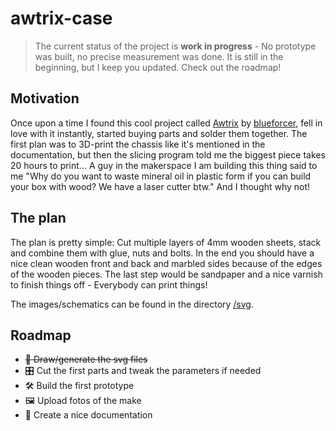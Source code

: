 # awtrix-case
> The current status of the project is **work in progress** - No prototype was built, no precise measurement was done. It is still in the beginning, but I keep you updated. Check out the roadmap!

## Motivation
Once upon a time I found this cool project called [Awtrix](https://docs.blueforcer.de/#/v2/README) by [blueforcer](https://github.com/Blueforcer), fell in love with it instantly, started buying parts and solder them together. The first plan was to 3D-print the chassis like it's mentioned in the documentation, but then the slicing program told me the biggest piece takes 20 hours to print... A guy in the makerspace I am building this thing said to me "Why do you want to waste mineral oil in plastic form if you can build your box with wood? We have a laser cutter btw." And I thought why not!

## The plan
The plan is pretty simple: Cut multiple layers of 4mm wooden sheets, stack and combine them with glue, nuts and bolts. In the end you should have a nice clean wooden front and back and marbled sides because of the edges of the wooden pieces. The last step would be sandpaper and a nice varnish to finish things off - Everybody can print things!

The images/schematics can be found in the directory [/svg](/svg). 

## Roadmap
- ~~📝 Draw/generate the svg files~~
- 🎛 Cut the first parts and tweak the parameters if needed
- 🛠 Build the first prototype
- 🖼 Upload fotos of the make
- 📔 Create a nice documentation